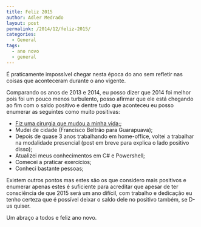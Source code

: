 ```yaml
---
title: Feliz 2015
author: Adler Medrado
layout: post
permalink: /2014/12/feliz-2015/
categories:
  - General
tags:
  - ano novo
  - general
---
```

É praticamente impossível chegar nesta época do ano sem refletir nas coisas que aconteceram durante o ano vigente.

Comparando os anos de 2013 e 2014, eu posso dizer que 2014 foi melhor pois foi
um pouco menos turbulento, posso afirmar que ele está chegando ao fim com o
saldo positivo e dentre tudo que aconteceu eu posso enumerar as seguintes como muito positivas:

* [Fiz uma cirurgia que mudou a minha vida;][1];
* Mudei de cidade (Francisco Beltrão para Guarapuava);
* Depois de quase 3 anos trabalhando em home-office, voltei a trabalhar na
modalidade presencial (post em breve para explica o lado positivo disso);
* Atualizei meus conhecimentos em C# e Powershell;
* Comecei a praticar exercícios;
* Conheci bastante pessoas;

Existem outros pontos mas estes são os que considero mais positivos e enumerar
apenas estes é suficiente para acreditar que apesar de ter consciência de que
2015 será um ano difícil, com trabalho e dedicação eu tenho certeza que é
possível deixar o saldo dele no positivo também, se D-us quiser.

Um abraço a todos e feliz ano novo.

[1]: http://blog.adlermedrado.com.br/2014/05/minha-vida-apos-a-cirurgia-novas-perspectivas/
